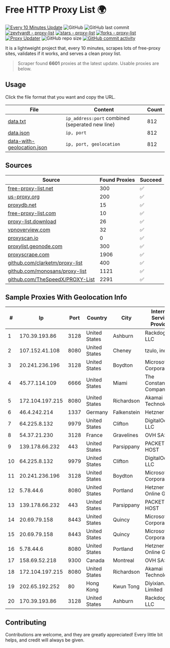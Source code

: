 
# Free HTTP Proxy List 🌍

[![Every 10 Minutes Update](https://github.com/mertguvencli/http-proxy-list/actions/workflows/main.yml/badge.svg?branch=main)](https://github.com/mertguvencli/http-proxy-list/actions/workflows/main.yml)
![GitHub](https://img.shields.io/github/license/mertguvencli/http-proxy-list)
![GitHub last commit](https://img.shields.io/github/last-commit/mertguvencli/http-proxy-list)
[![zevtyardt - proxy-list](https://img.shields.io/static/v1?label=zevtyardt&message=proxy-list&color=blue&logo=github)](https://github.com/zevtyardt/proxy-list "Go to GitHub repo")
[![stars - proxy-list](https://img.shields.io/github/stars/zevtyardt/proxy-list?style=social)](https://github.com/zevtyardt/proxy-list)
[![forks - proxy-list](https://img.shields.io/github/forks/zevtyardt/proxy-list?style=social)](https://github.com/zevtyardt/proxy-list)
[![Proxy Updater](https://github.com/zevtyardt/proxy-list/workflows/Proxy%20Updater/badge.svg)](https://github.com/zevtyardt/proxy-list/actions?query=workflow:"Proxy+Updater")
![GitHub repo size](https://img.shields.io/github/repo-size/zevtyardt/proxy-list)
[![GitHub commit activity](https://img.shields.io/github/commit-activity/m/zevtyardt/proxy-list?logo=commits)](https://github.com/zevtyardt/proxy-list/commits/main)

It is a lightweight project that, every 10 minutes, scrapes lots of free-proxy sites, validates if it works, and serves a clean proxy list.

> Scraper found **6601** proxies at the latest update. Usable proxies are below.

## Usage

Click the file format that you want and copy the URL.

|File|Content|Count|
|----|-------|-----|
|[data.txt](https://raw.githubusercontent.com/mertguvencli/http-proxy-list/main/proxy-list/data.txt)|`ip_address:port` combined (seperated new line)|812|
|[data.json](https://raw.githubusercontent.com/mertguvencli/http-proxy-list/main/proxy-list/data.json)|`ip, port`|812|
|[data-with-geolocation.json](https://raw.githubusercontent.com/mertguvencli/http-proxy-list/main/proxy-list/data-with-geolocation.json)|`ip, port, geolocation`|812|

## Sources

|Source|Found Proxies|Succeed|
|------|-------------|-------|
|[free-proxy-list.net](https://free-proxy-list.net)|300|✅|
|[us-proxy.org](https://www.us-proxy.org)|200|✅|
|[proxydb.net](http://proxydb.net)|15|✅|
|[free-proxy-list.com](https://free-proxy-list.com/?page=&port=&type%5B%5D=http&type%5B%5D=https&up_time=0&search=Search)|10|✅|
|[proxy-list.download](https://www.proxy-list.download/HTTP)|26|✅|
|[vpnoverview.com](https://vpnoverview.com/privacy/anonymous-browsing/free-proxy-servers)|32|✅|
|[proxyscan.io](https://www.proxyscan.io)|0|✅|
|[proxylist.geonode.com](https://proxylist.geonode.com/api/proxy-list?limit=300&page=1&sort_by=lastChecked&sort_type=desc&protocols=http,https)|300|✅|
|[proxyscrape.com](https://api.proxyscrape.com/v2/?request=displayproxies&protocol=http&timeout=10000&country=all&ssl=all&anonymity=all)|1906|✅|
|[github.com/clarketm/proxy-list](https://raw.githubusercontent.com/clarketm/proxy-list/master/proxy-list-raw.txt)|400|✅|
|[github.com/monosans/proxy-list](https://raw.githubusercontent.com/monosans/proxy-list/main/proxies/http.txt)|1121|✅|
|[github.com/TheSpeedX/PROXY-List](https://raw.githubusercontent.com/TheSpeedX/PROXY-List/master/http.txt)|2291|✅|


## Sample Proxies With Geolocation Info

|#|Ip|Port|Country|City|Internet Service Provider|
|-|--|----|-------|----|-------------------------|
|1|170.39.193.86|3128|United States|Ashburn|Rackdog, LLC|
|2|107.152.41.108|8080|United States|Cheney|tzulo, inc.|
|3|20.241.236.196|3128|United States|Boydton|Microsoft Corporation|
|4|45.77.114.109|6666|United States|Miami|The Constant Company|
|5|172.104.197.215|8080|United States|Richardson|Akamai Technologies|
|6|46.4.242.214|1337|Germany|Falkenstein|Hetzner|
|7|64.225.8.132|9979|United States|Clifton|DigitalOcean, LLC|
|8|54.37.21.230|3128|France|Gravelines|OVH SAS|
|9|139.178.66.232|443|United States|Parsippany|PACKET-HOST|
|10|64.225.8.132|9979|United States|Clifton|DigitalOcean, LLC|
|11|20.241.236.196|3128|United States|Boydton|Microsoft Corporation|
|12|5.78.44.6|8080|United States|Portland|Hetzner Online GmbH|
|13|139.178.66.232|443|United States|Parsippany|PACKET-HOST|
|14|20.69.79.158|8443|United States|Quincy|Microsoft Corporation|
|15|20.69.79.158|8443|United States|Quincy|Microsoft Corporation|
|16|5.78.44.6|8080|United States|Portland|Hetzner Online GmbH|
|17|158.69.52.218|9300|Canada|Montreal|OVH SAS|
|18|172.104.197.215|8080|United States|Richardson|Akamai Technologies|
|19|202.65.192.252|80|Hong Kong|Kwun Tong|Diyixian.com Limited|
|20|170.39.193.86|3128|United States|Ashburn|Rackdog, LLC|



## Contributing

Contributions are welcome, and they are greatly appreciated! Every
little bit helps, and credit will always be given.

